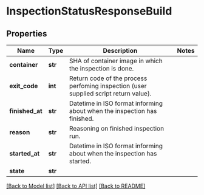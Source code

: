# InspectionStatusResponseBuild

## Properties
Name | Type | Description | Notes
------------ | ------------- | ------------- | -------------
**container** | **str** | SHA of container image in which the inspection is done. | 
**exit_code** | **int** | Return code of the process perfoming inspection (user supplied script return value).  | 
**finished_at** | **str** | Datetime in ISO format informing about when the inspection has finished.  | 
**reason** | **str** | Reasoning on finished inspection run. | 
**started_at** | **str** | Datetime in ISO format informing about when the inspection has started.  | 
**state** | **str** |  | 

[[Back to Model list]](../README.md#documentation-for-models) [[Back to API list]](../README.md#documentation-for-api-endpoints) [[Back to README]](../README.md)

